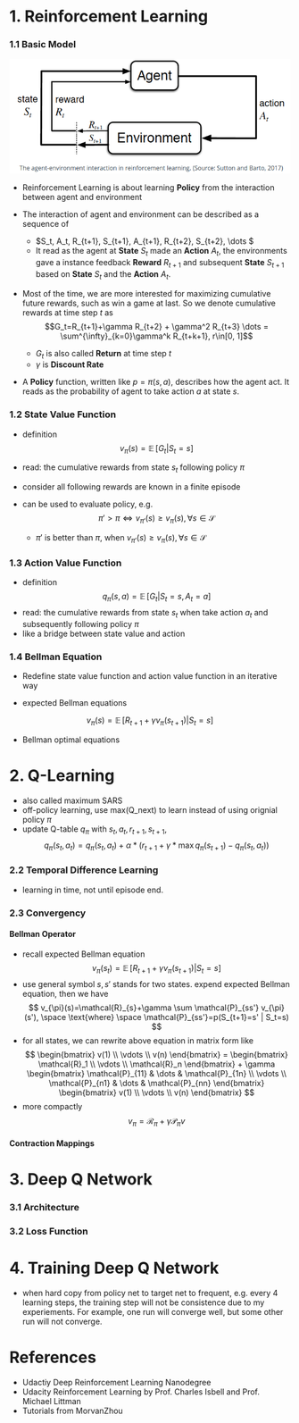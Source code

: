 # 1. Reinforcement Learning
### 1.1 Basic Model
<img src="./imgs/RL_model.png"  width="600" />

* Reinforcement Learning is about learning **Policy** from the interaction between agent and environment
* The interaction of agent and environment can be described as a sequence of 
  * $S_t, A_t, R_{t+1}, S_{t+1}, A_{t+1}, R_{t+2}, S_{t+2}, \dots $
  * It read as the agent at **State** $S_t$ made an **Action** $A_t$, the environments gave a instance feedback **Reward** $R_{t+1}$ and subsequent **State** $S_{t+1}$ based on **State** $S_t$ and the **Action** $A_t$.
* Most of the time, we are more interested for maximizing cumulative future rewards, such as win a game at last. So we denote cumulative rewards at time step $t$ as
$$G_t=R_{t+1}+\gamma R_{t+2} + \gamma^2 R_{t+3} \dots = \sum^{\infty}_{k=0}\gamma^k R_{t+k+1}, r\in[0, 1]$$

  * $G_t$ is also called **Return** at time step $t$
  * $\gamma$ is **Discount Rate**

* A **Policy** function, written like $p=\pi(s,a)$, describes how the agent act. It reads as the probability of agent to take action $a$ at state $s$.

### 1.2 State Value Function
* definition
$$v_{\pi}(s)=\mathop{\mathbb{E}}[G_t|S_t=s]$$

* read: the cumulative rewards from state $s_t$ following policy $\pi$
* consider all following rewards are known in a finite episode
* can be used to evaluate policy, e.g.
$$\pi'>\pi \iff v_{\pi'}(s)\geq v_{\pi}(s), \forall s\in \mathcal{S}$$
  
  * $\pi'$ is better than $\pi$, when $v_{\pi'}(s)\geq v_{\pi}(s), \forall s\in \mathcal{S}$

### 1.3 Action Value Function
* definition
$$q_{\pi}(s,a)=\mathop{\mathbb{E}}[G_t|S_t=s, A_t=a]$$
* read: the cumulative rewards from state $s_t$ when take action $a_t$ and subsequently following policy $\pi$
* like a bridge between state value and action

### 1.4 Bellman Equation
* Redefine state value function and action value function in an iterative way

* expected Bellman equations

$$v_{\pi}(s)=\mathop{\mathbb{E}}[R_{t+1}+\gamma v_{\pi}(s_{t+1})|S_t=s]$$

<!-- $$
v_\pi(s) = \sum_{a \in \mathcal{A}(s)}\pi(a|s)\sum_{s' \in \mathcal{S}, r\in\mathcal{R}}p(s',r|s,a)(r + \gamma v_\pi(s'))\nonumber
$$

$$
q_\pi(s,a) = \sum_{s' \in \mathcal{S}, r\in\mathcal{R}}p(s',r|s,a)(r + \gamma\sum_{a' \in \mathcal{A}(s')} \pi(a'|s') q_\pi(s',a'))\nonumber
$$ -->

* Bellman optimal equations

# 2. Q-Learning
* also called maximum SARS
* off-policy learning, use max(Q_next) to learn instead of using orignial policy $\pi$
* update Q-table $q_{\pi}$ with $s_t, a_t, r_{t+1}, s_{t+1}$,
$$
q_{\pi}(s_t, a_t) = q_{\pi}(s_t, a_t) + \alpha * (r_{t+1} + \gamma * \max q_{\pi}(s_{t+1}) - q_{\pi}(s_t, a_t))
$$

### 2.2 Temporal Difference Learning
* learning in time, not until episode end.

### 2.3 Convergency
#### Bellman Operator
* recall expected Bellman equation
$$
v_{\pi}(s_t)=\mathop{\mathbb{E}}[R_{t+1}+\gamma v_{\pi}(s_{t+1})|S_t=s]
$$
* use general symbol $s, s'$ stands for two states. expend expected Bellman equation, then we have
$$
v_{\pi}(s)=\mathcal{R}_{s}+\gamma \sum \mathcal{P}_{ss'} v_{\pi}(s'), \space \text{where} \space \mathcal{P}_{ss'}=p(S_{t+1}=s' | S_t=s)
$$
* for all states, we can rewrite above equation in matrix form like
$$
\begin{bmatrix} v(1) \\ \vdots \\ v(n) \end{bmatrix} = \begin{bmatrix} \mathcal{R}_1 \\ \vdots \\ \mathcal{R}_n \end{bmatrix} + \gamma \begin{bmatrix} \mathcal{P}_{11} & \dots & \mathcal{P}_{1n} \\ \vdots \\ \mathcal{P}_{n1} & \dots & \mathcal{P}_{nn} \end{bmatrix} \begin{bmatrix} v(1) \\ \vdots \\ v(n) \end{bmatrix}
$$
* more compactly
$$
v_{\pi}=\mathcal{R}_{\pi}+\gamma \mathcal{P}_{\pi}v
$$
#### Contraction Mappings

# 3. Deep Q Network
### 3.1 Architecture

### 3.2 Loss Function

# 4. Training Deep Q Network
* when hard copy from policy net to target net to frequent, e.g. every 4 learning steps, the training step will not be consistence due to my experiements. For example, one run will converge well, but some other run will not converge.

# References
* Udactiy Deep Reinforcement Learning Nanodegree
* Udacity Reinforcement Learning by Prof. Charles Isbell and Prof. Michael Littman
* Tutorials from MorvanZhou
